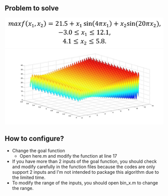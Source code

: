 ## Problem to solve ##

![problem](https://github.com/Moshes-Abraham/matlab-for-math-modeling/blob/master/GA/problem.jpg)
![figure](https://github.com/Moshes-Abraham/matlab-for-math-modeling/blob/master/GA/figure.jpg)

## How to configure? ##

* Change the goal function
  * Open here.m and modify the function at line 17
* If you have more than 2 inputs of the goal function, you should check and modify carefully in the function files because the codes are only support 2 inputs and I'm not intended to package this algorithm due to the limited time.
* To modify the range of the inputs, you should open bin_x.m to change the range.

